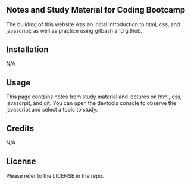 # <Prework Study Guide Webpage>

## Notes and Study Material for Coding Bootcamp

The building of this website was an initial introduction to html, css, and javascript; as well as practice using gitbash and github. 

## Installation

N/A

## Usage

This page contains notes from study material and lectures on html, css, javascrpit, and git. You can open the devtools console to observe the javascript and select a topic to study.


## Credits

N/A

## License

Please refer to the LICENSE in the repo. 